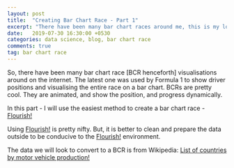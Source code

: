 ```yaml
---
layout: post
title:  "Creating Bar Chart Race - Part 1"
excerpt: "There have been many bar chart races around me, this is my look at how to create a bar chart race, from easy to difficult."
date:   2019-07-30 16:30:00 +0530
categories: data science, blog, bar chart race
comments: true
tag: bar chart race
---
```


So, there have been many bar chart race [BCR henceforth] visualisations around on the internet. The latest one was used by Formula 1 to show driver positions and visualising the entire race on a bar chart. BCRs are pretty cool. They are animated, and show the position, and progress dynamically.

In this part - I will use the easiest method to create a bar chart race - [Flourish!](https://app.flourish.studio)

Using [Flourish!](https://app.flourish.studio) is pretty nifty. But, it is better to clean and prepare the data outside to be conducive to the [Flourish!](https://app.flourish.studio) environment.

The data we will look to convert to a BCR is from Wikipedia: [List of countries by motor vehicle production!](https://en.wikipedia.org/wiki/List_of_countries_by_motor_vehicle_production)

